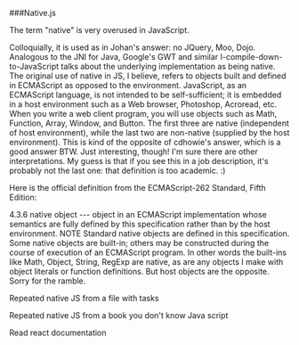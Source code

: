 ###Native.js

The term "native" is very overused in JavaScript.

Colloquially, it is used as in Johan's answer: no JQuery, Moo, Dojo.
Analogous to the JNI for Java, Google's GWT and similar I-compile-down-to-JavaScript talks about the underlying implementation as being native.
The original use of native in JS, I believe, refers to objects built and defined in ECMAScript as opposed to the environment. JavaScript, as an ECMAScript language, is not intended to be self-sufficient; it is embedded in a host environment such as a Web browser, Photoshop, Acroread, etc. When you write a web client program, you will use objects such as Math, Function, Array, Window, and Button. The first three are native (independent of host environment), while the last two are non-native (supplied by the host environment). This is kind of the opposite of cdhowie's answer, which is a good answer BTW. Just interesting, though!
I'm sure there are other interpretations. My guess is that if you see this in a job description, it's probably not the last one: that definition is too academic. :)

Here is the official definition from the ECMAScript-262 Standard, Fifth Edition:

4.3.6 native object --- object in an ECMAScript implementation 
whose semantics are fully defined by this specification rather 
than by the host environment. NOTE Standard native objects are 
defined in this specification. Some native objects are built-in; 
others may be constructed during the course of execution of an 
ECMAScript program.
In other words the built-ins like Math, Object, String, RegExp are native, as are any objects I make with object literals or function definitions. But host objects are the opposite. Sorry for the ramble.

Repeated native JS from a file with tasks 

Repeated native JS from a book you don't know Java script 

Read react documentation 
